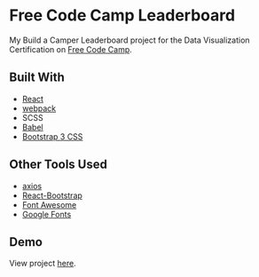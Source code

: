 # Free Code Camp Leaderboard

My Build a Camper Leaderboard project for the Data Visualization Certification on [Free Code Camp](https://www.freecodecamp.org).


## Built With
* [React](https://reactjs.org)
* [webpack](https://webpack.js.org)
* SCSS
* [Babel](https://babeljs.io)
* [Bootstrap 3 CSS](https://getbootstrap.com/docs/3.3/css)

## Other Tools Used
* [axios](https://github.com/axios/axios)
* [React-Bootstrap](https://react-bootstrap.github.io)
* [Font Awesome](http://fontawesome.io)
* [Google Fonts](https://fonts.google.com)

## Demo

View project [here](https://autumnchris.github.io/freecodecamp-leaderboard).

